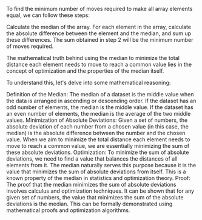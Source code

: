 To find the minimum number of moves required to make all array elements equal, we can follow these steps:

Calculate the median of the array.
For each element in the array, calculate the absolute difference between the element and the median, and sum up these differences.
The sum obtained in step 2 will be the minimum number of moves required.

The mathematical truth behind using the median to minimize the total distance each element needs to move to reach a common value lies in the concept of optimization and the properties of the median itself.

To understand this, let's delve into some mathematical reasoning:

Definition of the Median: The median of a dataset is the middle value when the data is arranged in ascending or descending order. If the dataset has an odd number of elements, the median is the middle value. If the dataset has an even number of elements, the median is the average of the two middle values.
Minimization of Absolute Deviations: Given a set of numbers, the absolute deviation of each number from a chosen value (in this case, the median) is the absolute difference between the number and the chosen value. When we aim to minimize the total distance each element needs to move to reach a common value, we are essentially minimizing the sum of these absolute deviations.
Optimization: To minimize the sum of absolute deviations, we need to find a value that balances the distances of all elements from it. The median naturally serves this purpose because it is the value that minimizes the sum of absolute deviations from itself. This is a known property of the median in statistics and optimization theory.
Proof: The proof that the median minimizes the sum of absolute deviations involves calculus and optimization techniques. It can be shown that for any given set of numbers, the value that minimizes the sum of the absolute deviations is the median. This can be formally demonstrated using mathematical proofs and optimization algorithms.
